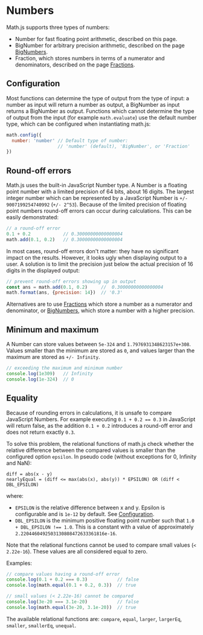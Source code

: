 # Numbers

Math.js supports three types of numbers:

- Number for fast floating point arithmetic, described on this page.
- BigNumber for arbitrary precision arithmetic, described on the page
  [BigNumbers](bignumbers.md).
- Fraction, which stores numbers in terms of a numerator and denominators, 
  described on the page [Fractions](fractions.md).


## Configuration

Most functions can determine the type of output from the type of input:
a number as input will return a number as output, a BigNumber as input returns
a BigNumber as output. Functions which cannot determine the type of output
from the input (for example `math.evaluate`) use the default number type, which
can be configured when instantiating math.js:

```js
math.config({
  number: 'number' // Default type of number: 
                   // 'number' (default), 'BigNumber', or 'Fraction'
})
```

## Round-off errors

Math.js uses the built-in JavaScript Number type. A Number is a floating point
number with a limited precision of 64 bits, about 16 digits. The largest integer
number which can be represented by a JavaScript Number
is `+/- 9007199254740992` (`+/- 2^53`). Because of the limited precision of
floating point numbers round-off errors can occur during calculations.
This can be easily demonstrated:

```js
// a round-off error
0.1 + 0.2            // 0.30000000000000004
math.add(0.1, 0.2)   // 0.30000000000000004
```

In most cases, round-off errors don't matter: they have no significant
impact on the results. However, it looks ugly when displaying output to a user.
A solution is to limit the precision just below the actual precision of 16
digits in the displayed output:

```js
// prevent round-off errors showing up in output
const ans = math.add(0.1, 0.2)     //  0.30000000000000004
math.format(ans, {precision: 14})  // '0.3'
```

Alternatives are to use [Fractions](fractions.md) which store a number as a numerator and denominator, or [BigNumbers](bignumbers.md), which store a number with a higher precision.


## Minimum and maximum

A Number can store values between `5e-324` and `1.7976931348623157e+308`.
Values smaller than the minimum are stored as `0`, and values larger than the
maximum are stored as `+/- Infinity`.

```js
// exceeding the maximum and minimum number
console.log(1e309)   // Infinity
console.log(1e-324)  // 0
```

## Equality

Because of rounding errors in calculations, it is unsafe to compare JavaScript
Numbers. For example executing `0.1 + 0.2 == 0.3` in JavaScript will return
false, as the addition `0.1 + 0.2` introduces a round-off error and does not
return exactly `0.3`.

To solve this problem, the relational functions of math.js check whether the
relative difference between the compared values is smaller than the configured
option `epsilon`. In pseudo code (without exceptions for 0, Infinity and NaN):

    diff = abs(x - y)
    nearlyEqual = (diff <= max(abs(x), abs(y)) * EPSILON) OR (diff < DBL_EPSILON)

where:

 - `EPSILON` is the relative difference between x and y. Epsilon is configurable
   and is `1e-12` by default. See [Configuration](../core/configuration.md).
 - `DBL_EPSILON` is the minimum positive floating point number such that
   `1.0 + DBL_EPSILON !== 1.0`. This is a constant with a value of approximately
   `2.2204460492503130808472633361816e-16`.

Note that the relational functions cannot be used to compare small values
(`< 2.22e-16`). These values are all considered equal to zero.

Examples:

```js
// compare values having a round-off error
console.log(0.1 + 0.2 === 0.3)           // false
console.log(math.equal(0.1 + 0.2, 0.3))  // true

// small values (< 2.22e-16) cannot be compared
console.log(3e-20 === 3.1e-20)           // false
console.log(math.equal(3e-20, 3.1e-20))  // true
```

The available relational functions are: `compare`, `equal`, `larger`,
`largerEq`, `smaller`, `smallerEq`, `unequal`.
